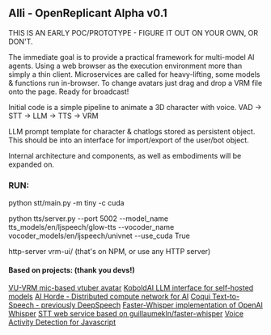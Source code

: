 ## Alli - OpenReplicant Alpha v0.1

THIS IS AN EARLY POC/PROTOTYPE - FIGURE IT OUT ON YOUR OWN, OR DON'T.

The immediate goal is to provide a practical framework for multi-model AI agents.
Using a web browser as the execution environment more than simply a thin client.
Microservices are called for heavy-lifting, some models & functions run in-browser.
To change avatars just drag and drop a VRM file onto the page. Ready for broadcast!

Initial code is a simple pipeline to animate a 3D character with voice.
VAD -> STT -> LLM -> TTS -> VRM

LLM prompt template for character & chatlogs stored as persistent object.
This should be into an interface for import/export of the user/bot object.

Internal architecture and components, as well as embodiments will be expanded on.

### RUN:
python stt/main.py -m tiny -c cuda

python tts/server.py --port 5002 --model_name tts_models/en/ljspeech/glow-tts --vocoder_name vocoder_models/en/ljspeech/univnet --use_cuda True

http-server vrm-ui/   (that's on NPM, or use any HTTP server)


#### Based on projects: (thank you devs!)
[VU-VRM mic-based vtuber avatar](https://github.com/Automattic/VU-VRM)
[KoboldAI LLM interface for self-hosted models](https://github.com/0cc4m/KoboldAI)
[AI Horde - Distributed compute network for AI](https://github.com/Haidra-Org/AI-Horde)
[Coqui Text-to-Speech - previously DeepSpeech](https://github.com/coqui-ai/TTS)
[Faster-Whisper implementation of OpenAI Whisper](https://github.com/guillaumekln/faster-whisper)
[STT web service based on guillaumekln/faster-whisper](https://github.com/ololoshka2871/Voice-2-txt-faster-whisper)
[Voice Activity Detection for Javascript](https://github.com/ricky0123/vad)
